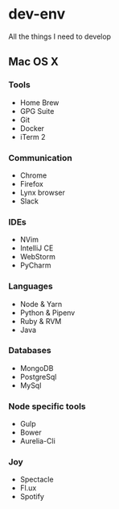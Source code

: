 # dev-env
All the things I need to develop

## Mac OS X

### Tools
- Home Brew
- GPG Suite
- Git
- Docker
- iTerm 2

### Communication
- Chrome
- Firefox
- Lynx browser
- Slack

### IDEs
- NVim
- IntelliJ CE
- WebStorm
- PyCharm

### Languages
- Node & Yarn
- Python & Pipenv
- Ruby & RVM
- Java

### Databases
- MongoDB
- PostgreSql
- MySql

### Node specific tools
- Gulp
- Bower
- Aurelia-Cli

### Joy
- Spectacle
- Fl.ux
- Spotify
